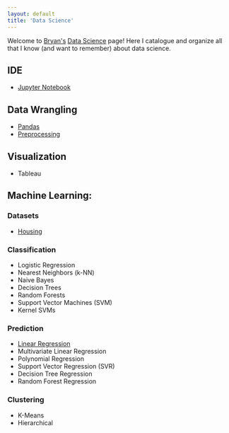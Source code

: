 ```yaml
---
layout: default
title: 'Data Science'
---
```


Welcome to [Bryan's](https://bhlmn.github.io/) [Data Science](https://bhlmn.github.io/ds/) page! Here I catalogue and organize all that I know (and want to remember) about data science.

## IDE
* [Jupyter Notebook](jupyter.html)

## Data Wrangling
* [Pandas](pandas.html)
* [Preprocessing](preprocessing.html)

## Visualization
* Tableau

## Machine Learning:

### Datasets
* [Housing](ml/data/housing.html)

### Classification
* Logistic Regression
* Nearest Neighbors (k-NN)
* Naive Bayes
* Decision Trees
* Random Forests
* Support Vector Machines (SVM)
* Kernel SVMs

### Prediction
* [Linear Regression](ml/prediction/linear_regression.html)
* Multivariate Linear Regression
* Polynomial Regression
* Support Vector Regression (SVR)
* Decision Tree Regression
* Random Forest Regression

### Clustering
* K-Means
* Hierarchical
